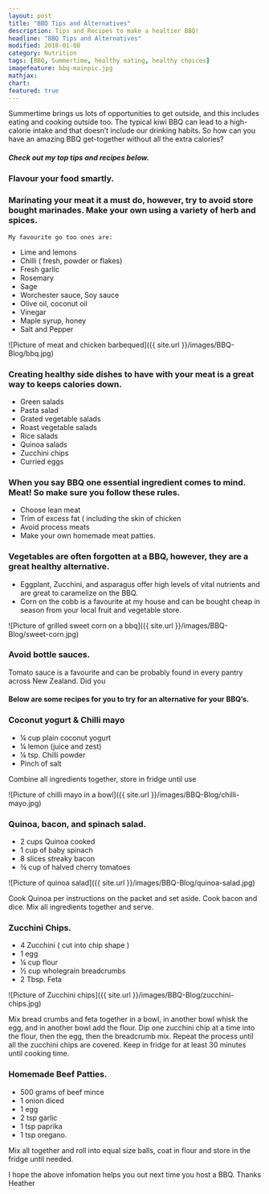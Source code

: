 ```yaml
---
layout: post
title: "BBQ Tips and Alternatives"
description: Tips and Recipes to make a healtier BBQ!
headline: "BBQ Tips and Alternatives"
modified: 2018-01-08
category: Nutrition
tags: [BBQ, Summertime, healthy eating, healthy choices]
imagefeature: bbq-mainpic.jpg
mathjax: 
chart:
featured: true
---
```


<style>



</style>





Summertime brings us lots of opportunities to get outside, and this includes eating and cooking outside too. 
The typical kiwi BBQ can lead to a high-calorie intake and that doesn’t include our drinking habits. So how can you have an amazing BBQ get-together without all the extra calories?

##### Check out my top tips and recipes below.
 
### Flavour your food smartly.

### Marinating your meat it a must do, however, try to avoid store bought marinades. Make your own using a variety of herb and spices. 
    My favourite go too ones are: 

+	Lime and lemons
+	Chilli ( fresh, powder or flakes)
+	Fresh garlic
+	Rosemary
+	Sage
+	Worchester sauce, Soy sauce
+	Olive oil, coconut oil
+	Vinegar
+	Maple syrup, honey
+	Salt and Pepper
 
 ![Picture of meat and chicken barbequed]({{ site.url }}/images/BBQ-Blog/bbq.jpg)

### Creating healthy side dishes to have with your meat is a great way to keeps calories down.

+	Green salads
+	Pasta salad
+	Grated vegetable salads
+	Roast vegetable salads
+	Rice salads
+	Quinoa salads
+	Zucchini chips
+	Curried eggs
 

### When you say BBQ one essential ingredient comes to mind. Meat! So make sure you follow these rules.

+	Choose lean meat
+	Trim of excess fat ( including the skin of chicken
+	Avoid process meats
+	Make your own homemade meat patties.

 
 
 ### Vegetables are often forgotten at a BBQ, however, they are a great healthy alternative.

+	Eggplant, Zucchini, and asparagus offer high levels of vital nutrients and are great to caramelize on the BBQ.
+	Corn on the cobb is a favourite at my house and can be bought cheap in season from your local fruit and vegetable store.

![Picture of grilled sweet corn on a bbq]({{ site.url }}/images/BBQ-Blog/sweet-corn.jpg)
 
 
### Avoid bottle sauces.

Tomato sauce is a favourite and can be probably found in every pantry across New Zealand. Did you 
 
 
#### Below are some recipes for you to try for an alternative for your BBQ’s.
 
### Coconut yogurt & Chilli mayo

+	¼ cup plain coconut yogurt
+	¼ lemon (juice and zest)
+	¼ tsp. Chilli powder
+	Pinch of salt

Combine all ingredients together, store in fridge until use
 
![Picture of chilli mayo in a bowl]({{ site.url }}/images/BBQ-Blog/chilli-mayo.jpg)


### Quinoa, bacon, and spinach salad.

+	2 cups Quinoa cooked
+	1 cup of baby spinach 
+	8 slices streaky bacon
+	¾ cup of halved cherry tomatoes

![Picture of quinoa salad]({{ site.url }}/images/BBQ-Blog/quinoa-salad.jpg)


Cook Quinoa per instructions on the packet and set aside. Cook bacon and dice. 
Mix all ingredients together and serve. 
 
 
### Zucchini Chips.

+	4 Zucchini ( cut into chip shape )
+	1 egg
+	¼ cup flour
+	½ cup wholegrain breadcrumbs
+	2 Tbsp. Feta

![Picture of Zucchini chips]({{ site.url }}/images/BBQ-Blog/zucchini-chips.jpg)

Mix bread crumbs and feta together in a bowl, in another bowl whisk the egg, and in another bowl add the flour. 
Dip one zucchini chip at a time into the flour, then the egg, then the breadcrumb mix. Repeat the process until all the zucchini chips are covered. Keep in fridge for at least 30 minutes until cooking time.
 
### Homemade Beef Patties.

+	500 grams of beef mince
+	1 onion diced
+	1 egg
+	2 tsp garlic
+	1 tsp paprika 
+	1 tsp oregano.

Mix all together and roll into equal size balls, coat in flour and store in the fridge until needed.

I hope the above infomation helps you out next time you host a BBQ.
Thanks Heather